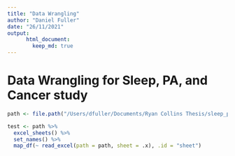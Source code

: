 ```yaml
---
title: "Data Wrangling"
author: "Daniel Fuller"
date: "26/11/2021"
output:
      html_document:
        keep_md: true
---
```




# Data Wrangling for Sleep, PA, and Cancer study


```r
path <- file.path("/Users/dfuller/Documents/Ryan Collins Thesis/sleep_pa_cancer/Participant Data/P001 Data.xlsx")

test <- path %>% 
  excel_sheets() %>% 
  set_names() %>% 
  map_df(~ read_excel(path = path, sheet = .x), .id = "sheet") 
```

